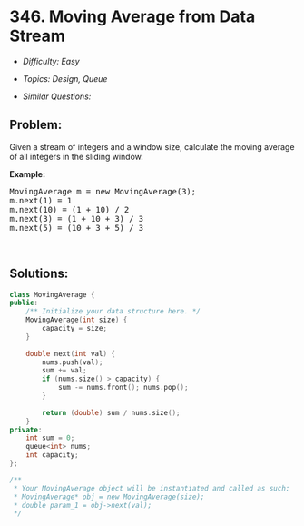 # 346. Moving Average from Data Stream

* *Difficulty: Easy*

* *Topics: Design, Queue*

* *Similar Questions:*

## Problem:

<p>Given a stream of integers and a window size, calculate the moving average of all integers in the sliding window.</p>

<p><strong>Example:</strong></p>

<pre>
MovingAverage m = new MovingAverage(3);
m.next(1) = 1
m.next(10) = (1 + 10) / 2
m.next(3) = (1 + 10 + 3) / 3
m.next(5) = (10 + 3 + 5) / 3
</pre>

<p>&nbsp;</p>

## Solutions:

```c++
class MovingAverage {
public:
    /** Initialize your data structure here. */
    MovingAverage(int size) {
        capacity = size;
    }
    
    double next(int val) {
        nums.push(val);
        sum += val;
        if (nums.size() > capacity) {
            sum -= nums.front(); nums.pop(); 
        }
        
        return (double) sum / nums.size();
    }
private:
    int sum = 0;
    queue<int> nums;
    int capacity;
};

/**
 * Your MovingAverage object will be instantiated and called as such:
 * MovingAverage* obj = new MovingAverage(size);
 * double param_1 = obj->next(val);
 */
```
